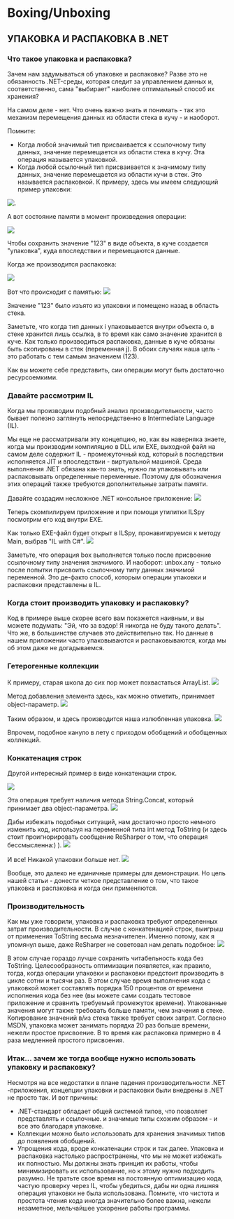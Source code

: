 # Boxing/Unboxing

## УПАКОВКА И РАСПАКОВКА В .NET

### Что такое упаковка и распаковка?

Зачем нам задумываться об упаковке и распаковке? Разве это не обязанность .NET-среды, которая следит за управлением данных и, соответственно, сама "выбирает" наиболее оптимальный способ их хранения?

На самом деле - нет. Что очень важно знать и понимать -  так это механизм перемещения данных из области стека в кучу - и наоборот.

Помните:

- Когда любой значимый тип присваивается к ссылочному типу данных, значение перемещается из области стека в кучу. Эта операция называется упаковкой.
- Когда любой ссылочный тип присваивается к значимому типу данных, значение перемещается из области кучи в стек. Это называется распаковкой.
К примеру, здесь мы имеем следующий пример упаковки:

![.](https://itvdn.blob.core.windows.net/cbs-images/cbs-images-fcfd7933-c158-48f5-81b7-3cc4f45d125c.JPG)

А вот состояние памяти в момент произведения операции:

![](https://itvdn.blob.core.windows.net/cbs-images/cbs-images-e3cc4907-cf93-46fe-86c4-2aa479680a77.jpg)

Чтобы сохранить значение "123" в виде объекта, в куче создается "упаковка", куда впоследствии и перемещаются данные.

Когда же производится распаковка:

![](https://itvdn.blob.core.windows.net/cbs-images/cbs-images-4f4277c4-7bdd-4710-8f32-c7036d405747.JPG)

Вот что происходит с памятью:
![](https://itvdn.blob.core.windows.net/cbs-images/cbs-images-ce8b2608-0dfb-4dc9-8c17-b7d9c3e19539.jpg)

Значение "123" было изъято из упаковки и помещено назад в область стека.

Заметьте, что когда тип данных i упаковывается внутри объекта o, в стеке хранится лишь ссылка, в то время как само значение хранится в куче. Как только производиться распаковка, данные в куче обязаны быть скопированы в стек (переменная j). В обоих случаях наша цель - это работать с тем самым значением (123).

Как вы можете себе представить, сии операции могут быть достаточно ресурсоемкими.

 

### Давайте рассмотрим IL

Когда мы производим подобный анализ производительности, часто бывает полезно заглянуть непосредственно в Intermediate Language (IL).

Мы еще не рассматривали эту концепцию, но, как вы наверняка знаете, когда мы производим компиляцию в DLL или EXE, выходной файл на самом деле содержит IL - промежуточный код, который в последствии исполняется JIT и впоследствии - виртуальной машиной. Среда выполнения .NET обязана как-то знать, нужно ли упаковывать или распаковывать определенные переменные. Поэтому для обозначения этих операций также требуются дополнительные затраты памяти.

Давайте создадим несложное .NET консольное приложение:
![](https://itvdn.blob.core.windows.net/cbs-images/cbs-images-7524ba1c-d4de-46d7-b0ca-d3ed25d38a73.JPG)

Теперь скомпилируем приложение и при помощи утилитки ILSpy посмотрим его код внутри EXE.

Как только EXE-файл будет открыт в ILSpy, пронавигируемся к методу Main, выбрав "IL with C#".
![](https://itvdn.blob.core.windows.net/cbs-images/cbs-images-3f341759-067c-4414-84b3-6fd6fa2dbc5a.jpg)

Заметьте, что операция box выполняется только после присвоение ссылочному типу значения значимого. И наоборот: unbox.any - только после попытки присвоить ссылочному типу данных значимой переменной.
Это де-факто способ, которым операции упаковки и распаковки представлены в IL.

### Когда стоит производить упаковку и распаковку?

Код в примере выше скорее всего вам покажется наивным, и вы можете подумать: "Эй, что за вздор! Я никогда не буду такого делать". Что же, в большинстве случаев это действительно так. Но данные в нашем приложении часто упаковываются и распаковываются, когда мы об этом даже не догадываемся.

### Гетерогенные коллекции

К примеру, старая школа до сих пор может похвастаться ArrayList.
![](https://itvdn.blob.core.windows.net/cbs-images/cbs-images-59de9659-55f1-4f5e-8cc0-0f626fc7e9cc.jpg)

Метод добавления элемента здесь, как можно отметить, принимает object-параметр.
![](https://itvdn.blob.core.windows.net/cbs-images/cbs-images-a6328726-38f6-4d0e-92c1-6c918a807633.JPG)

Таким образом, и здесь производится наша излюбленная упаковка.
![](https://itvdn.blob.core.windows.net/cbs-images/cbs-images-dba76171-4e84-460d-aac8-4fdf77359cd3.jpg)

Впрочем, подобное кануло в лету с приходом обобщений и обобщенных коллекций.

### Конкатенация строк

Другой интересный пример в виде конкатенации строк.

![](https://itvdn.blob.core.windows.net/cbs-images/cbs-images-490a5bd4-047d-40ba-89fb-e380312d5d38.JPG)

Эта операция требует наличия метода String.Concat, который принимает два object-параметра.
![](https://itvdn.blob.core.windows.net/cbs-images/cbs-images-b264eb95-e092-43ca-b377-52b442b174cf.jpg)

Дабы избежать подобных ситуаций, нам достаточно просто немного изменить код, используя на переменной типа int метод ToString (и здесь стоит проигнорировать сообщение ReSharper о том, что операция бессмысленна:) ).
![](https://itvdn.blob.core.windows.net/cbs-images/cbs-images-97c7c808-140c-4c3e-b021-093e0b1b05fa.JPG)

И все! Никакой упаковки больше нет.
![](https://itvdn.blob.core.windows.net/cbs-images/cbs-images-7f6e176e-c645-454a-97f5-4a6510eb438d.jpg)

Вообще, это далеко не единичные примеры для демонстрации. Но цель нашей статьи - донести четкое представление о том, что такое упаковка и распаковка и когда они применяются.


### Производительность

Как мы уже говорили, упаковка и распаковка требуют определенных затрат производительности. В случае с конкатенацией строк, выигрыш от применения ToString весьма незначителен. Именно потому, как я упомянул выше, даже ReSharper не советовал нам делать подобное:
![](https://itvdn.blob.core.windows.net/cbs-images/cbs-images-3c30d8ec-d2ba-41d2-8fbb-968df36ba6f3.jpg)

В этом случае гораздо лучше сохранить читабельность кода без ToString.
Целесообразность оптимизации появляется, как правило, тогда, когда операции упаковки и распаковки предстоит производить в цикле сотни и тысячи раз. В этом случае время выполнения кода с упаковкой может составлять порядка 150 процентов от времени исполнения кода без нее (вы можете сами создать тестовое приложение и сравнить требуемый промежуток времени).
Упакованные значения могут также требовать больше памяти, чем значения в стеке. Копирование значений в/из стека также требует своих затрат. Согласно MSDN, упаковка может занимать порядка 20 раз больше времени, нежели простое присвоение. В то время как распаковка примерно в 4 раза медленней простого присвоения.

### Итак... зачем же тогда вообще нужно использовать упаковку и распаковку?

Несмотря на все недостатки в плане падения производительности .NET -приложения, концепции упаковки и распаковки были внедрены в .NET не просто так. И вот причины:
- .NET-стандарт обладает общей системой типов, что позволяет представлять и ссылочные. и значимые типы схожим образом - и все это благодаря упаковке.
- Коллекции можно было использовать для хранения значимых типов до появления обобщений.
- Упрощения кода, вроде конкатенации строк и так далее.
Упаковка и распаковка настолько распространены, что мы не может избежать их полностью. Мы должны знать принцип их работы, чтобы минимизировать их использование, но к этому нужно подходить разумно. Не тратьте свое время на постоянную оптимизацию кода, частую проверку через IL, чтобы убедиться, дабы ни одна лишняя операция упаковки не была использована. Помните, что чистота и простота чтения кода иногда значительно более важна, нежели незаметное, мельчайшее ускорение работы программы.


 


